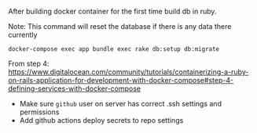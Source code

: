 

After building docker container for the first time build db in ruby.

Note: This command will reset the database if there is any data there currently

`docker-compose exec app bundle exec rake db:setup db:migrate`

From step 4: https://www.digitalocean.com/community/tutorials/containerizing-a-ruby-on-rails-application-for-development-with-docker-compose#step-4-defining-services-with-docker-compose


* Make sure `github` user on server has correct .ssh settings and permissions
* Add github actions deploy secrets to repo settings